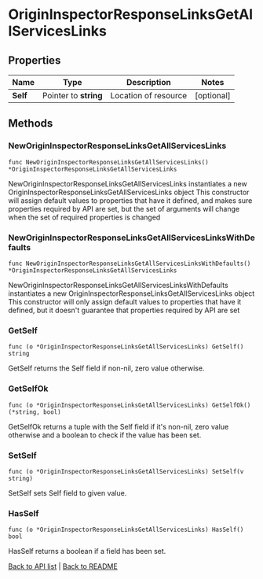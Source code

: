# OriginInspectorResponseLinksGetAllServicesLinks

## Properties

Name | Type | Description | Notes
------------ | ------------- | ------------- | -------------
**Self** | Pointer to **string** | Location of resource | [optional] 

## Methods

### NewOriginInspectorResponseLinksGetAllServicesLinks

`func NewOriginInspectorResponseLinksGetAllServicesLinks() *OriginInspectorResponseLinksGetAllServicesLinks`

NewOriginInspectorResponseLinksGetAllServicesLinks instantiates a new OriginInspectorResponseLinksGetAllServicesLinks object
This constructor will assign default values to properties that have it defined,
and makes sure properties required by API are set, but the set of arguments
will change when the set of required properties is changed

### NewOriginInspectorResponseLinksGetAllServicesLinksWithDefaults

`func NewOriginInspectorResponseLinksGetAllServicesLinksWithDefaults() *OriginInspectorResponseLinksGetAllServicesLinks`

NewOriginInspectorResponseLinksGetAllServicesLinksWithDefaults instantiates a new OriginInspectorResponseLinksGetAllServicesLinks object
This constructor will only assign default values to properties that have it defined,
but it doesn't guarantee that properties required by API are set

### GetSelf

`func (o *OriginInspectorResponseLinksGetAllServicesLinks) GetSelf() string`

GetSelf returns the Self field if non-nil, zero value otherwise.

### GetSelfOk

`func (o *OriginInspectorResponseLinksGetAllServicesLinks) GetSelfOk() (*string, bool)`

GetSelfOk returns a tuple with the Self field if it's non-nil, zero value otherwise
and a boolean to check if the value has been set.

### SetSelf

`func (o *OriginInspectorResponseLinksGetAllServicesLinks) SetSelf(v string)`

SetSelf sets Self field to given value.

### HasSelf

`func (o *OriginInspectorResponseLinksGetAllServicesLinks) HasSelf() bool`

HasSelf returns a boolean if a field has been set.


[Back to API list](../README.md#documentation-for-api-endpoints) | [Back to README](../README.md)
